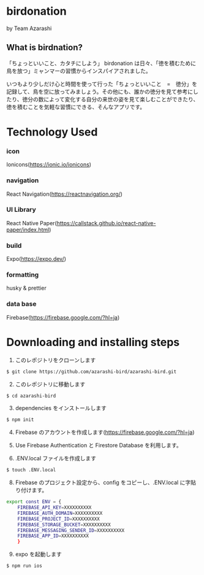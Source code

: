 # birdonation

by Team Azarashi

## What is birdnation?

「ちょっといいこと、カタチにしよう」
birdonation は日々、「徳を積むために鳥を放つ」ミャンマーの習慣からインスパイアされました。

いつもより少しだけ心と時間を使って行った「ちょっといいこと　=　徳分」を記録して、鳥を空に放ってみましょう。その他にも、誰かの徳分を見て参考にしたり、徳分の数によって変化する自分の来世の姿を見て楽しむことができたり、徳を積むことを気軽な習慣にできる、そんなアプリです。

# Technology Used

### icon

Ionicons(https://ionic.io/ionicons)

### navigation

React Navigation(https://reactnavigation.org/)

### UI Library

React Native Paper(https://callstack.github.io/react-native-paper/index.html)

### build

Expo(https://expo.dev/)

### formatting

husky & prettier

### data base

Firebase(https://firebase.google.com/?hl=ja)

# Downloading and installing steps

1. このレポジトリをクローンします

```bash
$ git clone https://github.com/azarashi-bird/azarashi-bird.git
```

2. このレポジトリに移動します

```bash
$ cd azarashi-bird
```

3. dependencies をインストールします

```bash
$ npm init
```

4. Firebase のアカウントを作成します(https://firebase.google.com/?hl=ja)

5. Use Firebase Authentication と Firestore Database を利用します。

6. .ENV.local ファイルを作成します

```bash
$ touch .ENV.local
```

8. Firebase のプロジェクト設定から、config をコピーし、.ENV.local に字貼り付けます。

```bash
export const ENV = {
    FIREBASE_API_KEY=XXXXXXXXXX
    FIREBASE_AUTH_DOMAIN=XXXXXXXXXX
    FIREBASE_PROJECT_ID=XXXXXXXXXX
    FIREBASE_STORAGE_BUCKET=XXXXXXXXXX
    FIREBASE_MESSAGING_SENDER_ID=XXXXXXXXXX
    FIREBASE_APP_ID=XXXXXXXXXX
    }
```

9. expo を起動します

```bash
$ npm run ios
```
